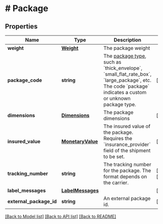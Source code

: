 # # Package

## Properties

Name | Type | Description | Notes
------------ | ------------- | ------------- | -------------
**weight** | [**Weight**](Weight.md) | The package weight | 
**package_code** | **string** | The [package type](https://www.shipengine.com/docs/reference/list-carrier-packages/), such as &#x60;thick_envelope&#x60;, &#x60;small_flat_rate_box&#x60;, &#x60;large_package&#x60;, etc.  The code &#x60;package&#x60; indicates a custom or unknown package type. | [optional] 
**dimensions** | [**Dimensions**](Dimensions.md) | The package dimensions | [optional] 
**insured_value** | [**MonetaryValue**](MonetaryValue.md) | The insured value of the package.  Requires the &#x60;insurance_provider&#x60; field of the shipment to be set. | [optional] 
**tracking_number** | **string** | The tracking number for the package.  The format depends on the carrier. | [optional] [readonly] 
**label_messages** | [**LabelMessages**](LabelMessages.md) |  | [optional] 
**external_package_id** | **string** | An external package id. | [optional] 

[[Back to Model list]](../../README.md#documentation-for-models) [[Back to API list]](../../README.md#documentation-for-api-endpoints) [[Back to README]](../../README.md)


